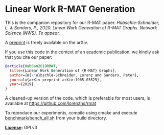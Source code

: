 # Linear Work R-MAT Generation

This is the companion repository for our R-MAT paper: *Hübschle-Schneider, L. & Sanders, P., 2020. Linear Work Generation of R-MAT Graphs. Network Science (NWS). To appear.* 

A [preprint](https://arxiv.org/abs/1905.03525) is freely available on the arXiv.

If you use this code in the context of an academic publication, we kindly ask that you cite our paper:
```bibtex
@article{HubSan2019RMAT,
  title={Linear Work Generation of {R-MAT} Graphs},
  author={H{\"u}bschle-Schneider, Lorenz and Sanders, Peter},
  journal={arXiv preprint arXiv:1905.03525},
  year={2019}
}
```

A cleaned-up version of the code, which is preferable for most users, is available at https://github.com/lorenzhs/rmat

To reproduce our experiments, compile using cmake and execute [benchmark/bench_all.sh](benchmark/bench_all.sh) from your build directory.

**[License](/LICENSE):** GPLv3

